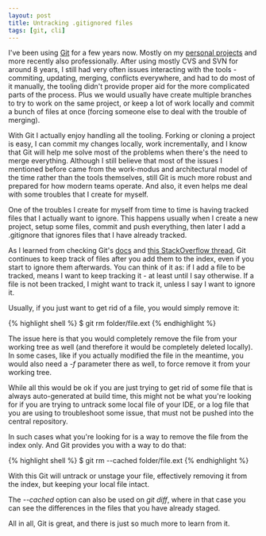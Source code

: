 ```yaml
---
layout: post
title: Untracking .gitignored files
tags: [git, cli]
---
```


I've been using [Git](https://git-scm.com/) for a few years now. Mostly on my [personal projects](https://github.com/adorow) and more recently also professionally.
After using mostly CVS and SVN for around 8 years, I still had very often issues interacting with the tools - commiting, updating, merging, conflicts everywhere, and had to do most of it manually, the tooling didn't provide proper aid for the more complicated parts of the process. 
Plus we would usually have create multiple branches to try to work on the same project, or keep a lot of work locally and commit a bunch of files at once (forcing someone else to deal with the trouble of merging).
 
    
With Git I actually enjoy handling all the tooling. Forking or cloning a project is easy, I can commit my changes locally, work incrementally, and I know that Git will help me solve most of the problems when there's the need to merge everything. Although I still believe that most of the issues I mentioned before came from the work-modus and architectural model of the time rather than the tools themselves, still Git is much more robust and prepared for how modern teams operate. 
And also, it even helps me deal with some troubles that I create for myself.


One of the troubles I create for myself from time to time is having tracked files that I actually want to ignore. 
This happens usually when I create a new project, setup some files, commit and push everything, then later I add a .gitignore that ignores files that I have already tracked.


As I learned from checking Git's [docs](https://git-scm.com/book/en/v2/Git-Basics-Recording-Changes-to-the-Repository) and [this StackOverflow thread](http://stackoverflow.com/questions/1274057/how-to-make-git-forget-about-a-file-that-was-tracked-but-is-now-in-gitignore), Git continues to keep track of files after you add them to the index, even if you start to ignore them afterwards.
You can think of it as: if I add a file to be tracked, means I want to keep tracking it - at least until I say otherwise. If a file is not been tracked, I might want to track it, unless I say I want to ignore it.

Usually, if you just want to get rid of a file, you would simply remove it:

{% highlight shell %}
$ git rm folder/file.ext
{% endhighlight %}

The issue here is that you would completely remove the file from your working tree as well (and therefore it would be completely deleted locally). 
In some cases, like if you actually modified the file in the meantime, you would also need a _-f_ parameter there as well, to force remove it from your working tree.

While all this would be ok if you are just trying to get rid of some file that is always auto-generated at build time, this might not be what you're looking for if you are trying to untrack some local file of your IDE, or a log file that you are using to troubleshoot some issue, that must not be pushed into the central repository.
 
In such cases what you're looking for is a way to remove the file from the index only. And Git provides you with a way to do that:


{% highlight shell %}
$ git rm --cached folder/file.ext
{% endhighlight %}

With this Git will untrack or unstage your file, effectively removing it from the index, but keeping your local file intact.

The _--cached_ option can also be used on _git diff_, where in that case you can see the differences in the files that you have already staged.


All in all, Git is great, and there is just so much more to learn from it.